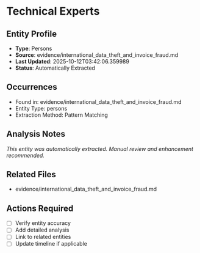# Technical Experts

## Entity Profile
- **Type**: Persons
- **Source**: evidence/international_data_theft_and_invoice_fraud.md
- **Last Updated**: 2025-10-12T03:42:06.359989
- **Status**: Automatically Extracted

## Occurrences
- Found in: evidence/international_data_theft_and_invoice_fraud.md
- Entity Type: persons
- Extraction Method: Pattern Matching

## Analysis Notes
*This entity was automatically extracted. Manual review and enhancement recommended.*

## Related Files
- evidence/international_data_theft_and_invoice_fraud.md

## Actions Required
- [ ] Verify entity accuracy
- [ ] Add detailed analysis
- [ ] Link to related entities
- [ ] Update timeline if applicable
